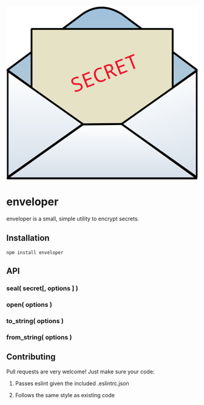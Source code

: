 ![enveloper](/enveloper.png?raw=true)

enveloper
=========

enveloper is a small, simple utility to encrypt secrets.

## Installation

```
npm install enveloper
```

## API

### seal( secret[, options ] )

### open( options )

### to_string( options )

### from_string( options )

## Contributing

Pull requests are very welcome! Just make sure your code:

1) Passes eslint given the included .eslintrc.json

2) Follows the same style as existing code
